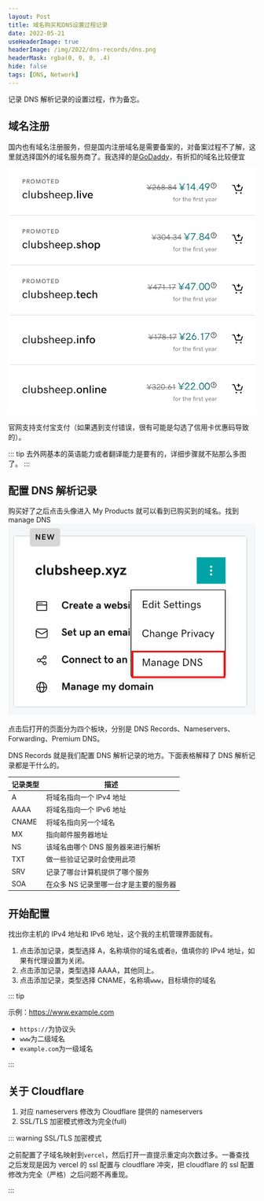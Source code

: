 ```yaml
---
layout: Post
title: 域名购买和DNS设置过程记录
date: 2022-05-21
useHeaderImage: true
headerImage: /img/2022/dns-records/dns.png
headerMask: rgba(0, 0, 0, .4)
hide: false
tags: [DNS, Network]
---
```


记录 DNS 解析记录的设置过程，作为备忘。

<!-- more -->

## 域名注册

国内也有域名注册服务，但是国内注册域名是需要备案的，对备案过程不了解，这里就选择国外的域名服务商了。我选择的是[GoDaddy](https://www.godaddy.com/en-sg)，有折扣的域名比较便宜

![godaddy-price](../../.vuepress/public/img/2022/dns/godaddy-price.png)

官网支持支付宝支付（如果遇到支付错误，很有可能是勾选了信用卡优惠码导致的）。

::: tip
去外网基本的英语能力或者翻译能力是要有的，详细步骤就不贴那么多图了。
:::

## 配置 DNS 解析记录

购买好了之后点击头像进入 My Products 就可以看到已购买到的域名。找到 manage DNS![domain-card](../../.vuepress/public/img/2022/dns/domain-card.png)

点击后打开的页面分为四个板块，分别是 DNS Records、Nameservers、Forwarding、Premium DNS。

DNS Records 就是我们配置 DNS 解析记录的地方。下面表格解释了 DNS 解析记录都是干什么的。

| 记录类型 | 描述                                   |
| -------- | -------------------------------------- |
| A        | 将域名指向一个 IPv4 地址               |
| AAAA     | 将域名指向一个 IPv6 地址               |
| CNAME    | 将域名指向另一个域名                   |
| MX       | 指向邮件服务器地址                     |
| NS       | 该域名由哪个 DNS 服务器来进行解析      |
| TXT      | 做一些验证记录时会使用此项             |
| SRV      | 记录了哪台计算机提供了哪个服务         |
| SOA      | 在众多 NS 记录里哪一台才是主要的服务器 |

## 开始配置

找出你主机的 IPv4 地址和 IPv6 地址，这个我的主机管理界面就有。

1. 点击添加记录，类型选择 A，名称填你的域名或者`@`，值填你的 IPv4 地址，如果有代理设置为关闭。
2. 点击添加记录，类型选择 AAAA，其他同上。
3. 点击添加记录，类型选择 CNAME，名称填`www`，目标填你的域名

::: tip

示例：https://www.example.com

- `https://`为协议头
- `www`为二级域名
- `example.com`为一级域名

:::

## 关于 Cloudflare

1. 对应 nameservers 修改为 Cloudflare 提供的 nameservers
2. SSL/TLS 加密模式修改为完全(full)

::: warning SSL/TLS 加密模式

之前配置了子域名映射到`vercel`，然后打开一直提示重定向次数过多。一番查找之后发现是因为 vercel 的 ssl 配置与 cloudflare 冲突，把 cloudflare 的 ssl 配置修改为完全（严格）之后问题不再重现。

:::
